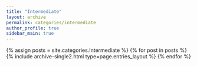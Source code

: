 ```yaml
---
title: "Intermediate"
layout: archive
permalink: categories/intermediate
author_profile: true
sidebar_main: true
---
```



{% assign posts = site.categories.Intermediate %}
{% for post in posts %} {% include archive-single2.html type=page.entries_layout %} {% endfor %}
